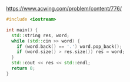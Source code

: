 https://www.acwing.com/problem/content/776/

```c++
#include <iostream>

int main() {
  std::string res, word;
  while (std::cin >> word) {
    if (word.back() == '.') word.pop_back();
    if (word.size() > res.size()) res = word;
  }
  std::cout << res << std::endl;
  return 0;
}
```
